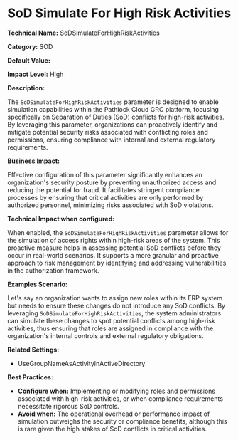 # SoD Simulate For High Risk Activities

**Technical Name:** SoDSimulateForHighRiskActivities

**Category:** SOD

**Default Value:**

**Impact Level:** High

**Description:**

The `SoDSimulateForHighRiskActivities` parameter is designed to enable simulation capabilities within the Pathlock Cloud GRC platform, focusing specifically on Separation of Duties (SoD) conflicts for high-risk activities. By leveraging this parameter, organizations can proactively identify and mitigate potential security risks associated with conflicting roles and permissions, ensuring compliance with internal and external regulatory requirements.

**Business Impact:**

Effective configuration of this parameter significantly enhances an organization's security posture by preventing unauthorized access and reducing the potential for fraud. It facilitates stringent compliance processes by ensuring that critical activities are only performed by authorized personnel, minimizing risks associated with SoD violations.

**Technical Impact when configured:**

When enabled, the `SoDSimulateForHighRiskActivities` parameter allows for the simulation of access rights within high-risk areas of the system. This proactive measure helps in assessing potential SoD conflicts before they occur in real-world scenarios. It supports a more granular and proactive approach to risk management by identifying and addressing vulnerabilities in the authorization framework.

**Examples Scenario:**

Let's say an organization wants to assign new roles within its ERP system but needs to ensure these changes do not introduce any SoD conflicts. By leveraging `SoDSimulateForHighRiskActivities`, the system administrators can simulate these changes to spot potential conflicts among high-risk activities, thus ensuring that roles are assigned in compliance with the organization's internal controls and external regulatory obligations.

**Related Settings:**

- UseGroupNameAsActivityInActiveDirectory

**Best Practices:** 

- **Configure when:** Implementing or modifying roles and permissions associated with high-risk activities, or when compliance requirements necessitate rigorous SoD controls.
- **Avoid when:** The operational overhead or performance impact of simulation outweighs the security or compliance benefits, although this is rare given the high stakes of SoD conflicts in critical activities.